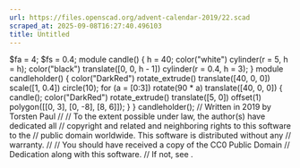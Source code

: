 ```yaml
---
url: https://files.openscad.org/advent-calendar-2019/22.scad
scraped_at: 2025-09-08T16:27:40.496103
title: Untitled
---
```


$fa = 4; $fs = 0.4; module candle() { h = 40; color("white") cylinder(r = 5, h
= h); color("black") translate([0, 0, h - 1]) cylinder(r = 0.4, h = 3); }
module candleholder() { color("DarkRed") rotate_extrude() translate([40, 0,
0]) scale([1, 0.4]) circle(10); for (a = [0:3]) rotate(90 * a) translate([40,
0, 0]) { candle(); color("DarkRed") rotate_extrude() translate([5, 0])
offset(1) polygon([[0, 3], [0, -8], [8, 6]]); } } candleholder(); // Written
in 2019 by Torsten Paul  // // To the extent possible under law, the author(s)
have dedicated all // copyright and related and neighboring rights to this
software to the // public domain worldwide. This software is distributed
without any // warranty. // // You should have received a copy of the CC0
Public Domain // Dedication along with this software. // If not, see .

